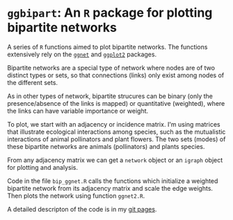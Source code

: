 `ggbipart`: An `R` package for plotting bipartite networks
========================================================

A series of `R` functions aimed to plot bipartite networks. The functions extensively rely on the [`ggnet`](https://briatte.github.io/ggnet/) and [`ggplot2`](http://ggplot2.org/) packages. 

Bipartite networks are a special type of network where nodes are of two distinct types or sets, so that connections (links) only exist among nodes of the different sets.

As in other types of network, bipartite strucures can be binary (only the presence/absence of the links is mapped) or quantitative (weighted), where the links can have variable importance or weight.

To plot, we start with an adjacency or incidence matrix. I'm using matrices that illustrate ecological interactions among species, such as the mutualistic interactions of animal pollinators and plant flowers. The two sets (modes) of these bipartite networks are animals (pollinators) and plants species.

From any adjacency matrix we can get a `network` object or an `igraph` object for plotting and analysis. 

Code in the file `bip_ggnet.R` calls the functions which initialize a weighted bipartite network from its adjacency matrix and scale the edge weights. Then plots the network using function `ggnet2.R`. 

A detailed descripton of the code is in my [git pages](http://pedroj.github.io/bipartite_plots/).
